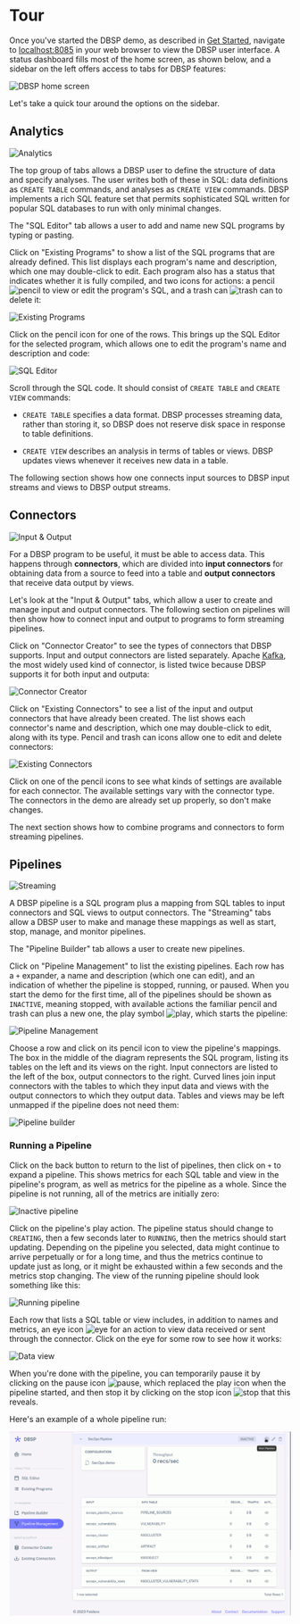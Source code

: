 # Tour

Once you've started the DBSP demo, as described in [Get
Started](../intro), navigate to [localhost:8085](http://localhost:8085)
in your web browser to view the DBSP user interface.  A status
dashboard fills most of the home screen, as shown below, and a
sidebar on the left offers access to tabs for DBSP features:

![DBSP home screen](home.png)

Let's take a quick tour around the options on the sidebar.

## Analytics

![Analytics](analytics.png)

The top group of tabs allows a DBSP user to define the structure of
data and specify analyses.  The user writes both of these in SQL: data
definitions as `CREATE TABLE` commands, and analyses as `CREATE VIEW`
commands.  DBSP implements a rich SQL feature set that permits
sophisticated SQL written for popular SQL databases to run with only
minimal changes.

The "SQL Editor" tab allows a user to add and name new SQL programs by
typing or pasting.

Click on "Existing Programs" to show a list of the SQL programs that
are already defined.  This list displays each program's name and
description, which one may double-click to edit.  Each program also
has a status that indicates whether it is fully compiled, and two
icons for actions: a pencil ![pencil](pencil.png) to view or edit the
program's SQL, and a trash can ![trash can](trash.png) to delete it:

![Existing Programs](existing-programs.png)

Click on the pencil icon for one of the rows.  This brings up the SQL
Editor for the selected program, which allows one to edit the
program's name and description and code:

![SQL Editor](sql-editor.png)

Scroll through the SQL code.  It should consist of `CREATE TABLE` and
`CREATE VIEW` commands:

* `CREATE TABLE` specifies a data format.  DBSP processes streaming
  data, rather than storing it, so DBSP does not reserve disk space in
  response to table definitions.

* `CREATE VIEW` describes an analysis in terms of tables or views.
  DBSP updates views whenever it receives new data in a table.
  
The following section shows how one connects input sources to DBSP
input streams and views to DBSP output streams.

## Connectors

![Input & Output](io.png)

For a DBSP program to be useful, it must be able to access data.  This
happens through **connectors**, which are divided into **input
connectors** for obtaining data from a source to feed into a table and
**output connectors** that receive data output by views. 

Let's look at the "Input & Output" tabs, which allow a user to create
and manage input and output connectors.  The following section on
pipelines will then show how to connect input and output to programs
to form streaming pipelines.

Click on "Connector Creator" to see the types of connectors that DBSP
supports.  Input and output connectors are listed separately.  Apache
[Kafka], the most widely used kind of connector, is listed twice
because DBSP supports it for both input and outputa:

![Connector Creator](connector-creator.png)

Click on "Existing Connectors" to see a list of the input and output
connectors that have already been created.  The list shows each
connector's name and description, which one may double-click to edit,
along with its type.  Pencil and trash can icons allow one to edit and
delete connectors:

![Existing Connectors](existing-connectors.png)

Click on one of the pencil icons to see what kinds of settings are
available for each connector.  The available settings vary with the
connector type.  The connectors in the demo are already set up
properly, so don't make changes.

The next section shows how to combine programs and connectors to form
streaming pipelines.

[Kafka]: https://kafka.apache.org/

## Pipelines

![Streaming](streaming.png)

A DBSP pipeline is a SQL program plus a mapping from SQL tables to
input connectors and SQL views to output connectors.  The "Streaming"
tabs allow a DBSP user to make and manage these mappings as well as
start, stop, manage, and monitor pipelines.

The "Pipeline Builder" tab allows a user to create new pipelines.

Click on "Pipeline Management" to list the existing pipelines.  Each
row has a `+` expander, a name and description (which one can edit),
and an indication of whether the pipeline is stopped, running, or
paused.  When you start the demo for the first time, all of the
pipelines should be shown as `INACTIVE`, meaning stopped, with
available actions the familiar pencil and trash can plus a new one,
the play symbol ![play](play.png), which starts the pipeline:

![Pipeline Management](pipeline-management.png)

Choose a row and click on its pencil icon to view the pipeline's
mappings.  The box in the middle of the diagram represents the SQL
program, listing its tables on the left and its views on the right.
Input connectors are listed to the left of the box, output connectors
to the right.  Curved lines join input connectors with the tables to
which they input data and views with the output connectors to which
they output data.  Tables and views may be left unmapped if the
pipeline does not need them:

![Pipeline builder](pipeline-builder.png)

### Running a Pipeline

Click on the back button to return to the list of pipelines, then
click on `+` to expand a pipeline.  This shows metrics for each SQL
table and view in the pipeline's program, as well as metrics for the
pipeline as a whole.  Since the pipeline is not running, all of the
metrics are initially zero:

![Inactive pipeline](inactive-pipeline.png)

Click on the pipeline's play action.  The pipeline status should
change to `CREATING`, then a few seconds later to `RUNNING`, then the
metrics should start updating.  Depending on the pipeline you
selected, data might continue to arrive perpetually or for a long
time, and thus the metrics continue to update just as long, or it might
be exhausted within a few seconds and the metrics stop changing.  The
view of the running pipeline should look something like this:

![Running pipeline](running-pipeline.png)

Each row that lists a SQL table or view includes, in addition to names
and metrics, an eye icon ![eye](eye.png) for an action to view data
received or sent through the connector.  Click on the eye for some
row to see how it works:

![Data view](data-view.png)

When you're done with the pipeline, you can temporarily pause it by
clicking on the pause icon ![pause](pause.png), which replaced the
play icon when the pipeline started, and then stop it by clicking on
the stop icon ![stop](stop.png) that this reveals.

Here's an example of a whole pipeline run:

![Pipeline run](run-pipeline.gif)
